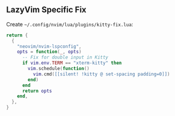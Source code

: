 ## LazyVim Specific Fix

Create `~/.config/nvim/lua/plugins/kitty-fix.lua`:

```lua
return {
  {
    "neovim/nvim-lspconfig",
    opts = function(_, opts)
      -- Fix for double input in Kitty
      if vim.env.TERM == "xterm-kitty" then
        vim.schedule(function()
          vim.cmd([[silent! !kitty @ set-spacing padding=0]])
        end)
      end
      return opts
    end,
  },
}
```
